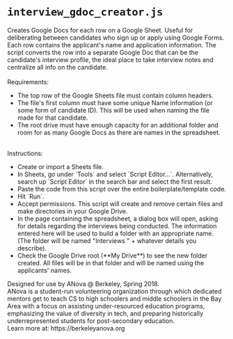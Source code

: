 # `interview_gdoc_creator.js`
Creates Google Docs for each row on a Google Sheet. Useful for deliberating between candidates who sign up or apply using Google Forms. Each row contains the applicant's name and application information. The script converts the row into a separate Google Doc that can be the candidate's interview profile, the ideal place to take interview notes and centralize all info on the candidate. <br /> <br />
Requirements:
<ul>
  <li> The top row of the Google Sheets file must contain column headers. </li>
  <li> The file's first column must have some unique Name information (or some form of candidate ID). This will be used when naming the file made for that candidate. </li>
  <li> The root drive must have enough capacity for an additional folder and room for as many Google Docs as there are names in the spreadsheet.
</ul>
<br />
Instructions: 
<ul>
  <li> Create or import a Sheets file. </li>
  <li> In Sheets, go under `Tools` and select `Script Editor...`. Alternatively, search up `Script Editor` in the search bar and select the first result. </li>
  <li> Paste the code from this script over the entire boilerplate/template code. </li>
  <li> Hit `Run`.</li>
  <li> Accept permissions. This script will create and remove certain files and make directories in your Google Drive. </li>
  <li> In the page containing the spreadsheet, a dialog box will open, asking for details regarding the interviews being conducted. The  information entered here will be used to build a folder with an appropriate name. (The folder will be named "Interviews " + whatever details you describe). </li>
  <li> Check the Google Drive root (**My Drive**) to see the new folder created. All files will be in that folder and will be named using the applicants' names. </li>
</ul>
Designed for use by ANova @ Berkeley, Spring 2018. <br /> 
ANova is a student-run volunteering organization through which dedicated mentors get to teach CS to high schoolers and middle schoolers in the Bay Area with a focus on assisting under-resourced education programs, emphasizing the value of diversity in tech, and preparing historically underrepresented students for post-secondary education. <br />
Learn more at: https://berkeleyanova.org

